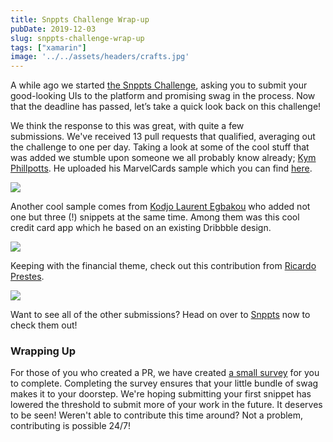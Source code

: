 ```yaml
---
title: Snppts Challenge Wrap-up
pubDate: 2019-12-03
slug: snppts-challenge-wrap-up
tags: ["xamarin"]
image: '../../assets/headers/crafts.jpg'
---
```

A while ago we started [the Snppts Challenge](https://www.thewissen.io/snppts-community-challenge/), asking you to submit your good-looking UIs to the platform and promising swag in the process. Now that the deadline has passed, let’s take a quick look back on this challenge!

We think the response to this was great, with quite a few submissions. We've received 13 pull requests that qualified, averaging out the challenge to one per day. Taking a look at some of the cool stuff that was added we stumble upon someone we all probably know already; [Kym Phillpotts](https://kymphillpotts.com/). He uploaded his MarvelCards sample which you can find [here](https://snppts.dev/snippet/marvel-cards).

![](/images/posts/image-16.png)

Another cool sample comes from [Kodjo Laurent Egbakou](https://lioncoding.com) who added not one but three (!) snippets at the same time. Among them was this cool credit card app which he based on an existing Dribbble design.

![](/images/posts/image-17.png)

Keeping with the financial theme, check out this contribution from [Ricardo Prestes](https://twitter.com/ricardo_prestes).

![](/images/posts/image-18.png)

Want to see all of the other submissions? Head on over to [Snppts](https://www.snppts.dev) now to check them out!

### Wrapping Up

For those of you who created a PR, we have created [a small survey](https://www.surveymonkey.com/r/88ZQ6G2) for you to complete. Completing the survey ensures that your little bundle of swag makes it to your doorstep. We're hoping submitting your first snippet has lowered the threshold to submit more of your work in the future. It deserves to be seen! Weren't able to contribute this time around? Not a problem, contributing is possible 24/7!